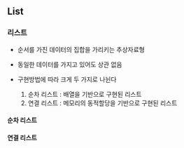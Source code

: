 ## List

### 리스트

- 순서를 가진 데이터의 집합을 가리키는 추상자료형
- 동일한 데이터를 가지고 있어도 상관 없음

- 구현방법에 따라 크게 두 가지로 나뉜다
  1. 순차 리스트 : 배열을 기반으로 구현된 리스트
  2. 연결 리스트 : 메모리의 동적할당을 기반으로 구현된 리스트
 
#### 순차 리스트

#### 연결 리스트